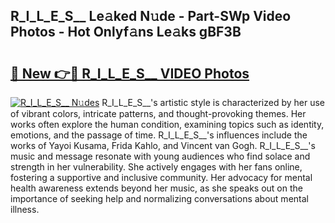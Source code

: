 ## R_I_L_E_S__ Le𝚊ked N𝚞de - Part-SWp Video Photos - Hot Onlyf𝚊ns Le𝚊ks gBF3B

# <h2><a href="http://ab76993.deff.icu/?id=R_I_L_E_S__">🔗 New 👉🔴 R_I_L_E_S__ VIDEO Photos</a></h2>

[![R_I_L_E_S__ N𝚞des](https://i.imgur.com/rIISA9y.gif)](http://ab76993.deff.icu/?id=R_I_L_E_S__)
R_I_L_E_S__'s artistic style is characterized by her use of vibrant colors, intricate patterns, and thought-provoking themes. Her works often explore the human condition, examining topics such as identity, emotions, and the passage of time. R_I_L_E_S__'s influences include the works of Yayoi Kusama, Frida Kahlo, and Vincent van Gogh. R_I_L_E_S__'s music and message resonate with young audiences who find solace and strength in her vulnerability. She actively engages with her fans online, fostering a supportive and inclusive community. Her advocacy for mental health awareness extends beyond her music, as she speaks out on the importance of seeking help and normalizing conversations about mental illness.
